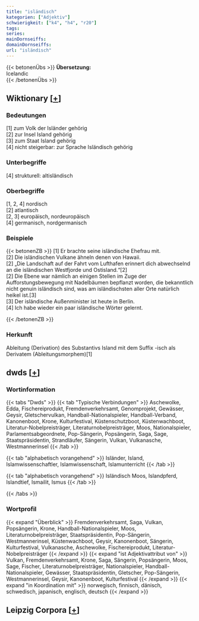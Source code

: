 ```yaml
---
title: "isländisch"
kategorien: ["Adjektiv"]
schwierigkeit: ["k4", "h4", "r20"]
tags:
series:
mainDornseiffs:
domainDornseiffs:
url: "isländisch"
---
```


{{< betonenÜbs >}}
**Übersetzung:**  
Icelandic  
{{< /betonenÜbs >}}

## Wiktionary [[+](https://de.wiktionary.org/wiki/isländisch)]

### Bedeutungen
[1] zum Volk der Isländer gehörig  
[2] zur Insel Island gehörig  
[3] zum Staat Island gehörig  
[4] nicht steigerbar: zur Sprache Isländisch gehörig  

### Unterbegriffe
[4] strukturell: altisländisch  

### Oberbegriffe
[1, 2, 4] nordisch  
[2] atlantisch  
[2, 3] europäisch, nordeuropäisch  
[4] germanisch, nordgermanisch  

### Beispiele
{{< betonenZB >}}
[1] Er brachte seine isländische Ehefrau mit.  
[2] Die isländischen Vulkane ähneln denen von Hawaii.  
[2] „Die Landschaft auf der Fahrt vom Lufthafen erinnert dich abwechselnd an die isländischen Westfjorde und Ostisland.“[2]  
[2] Die Ebene war nämlich an einigen Stellen im Zuge der Aufforstungsbewegung mit Nadelbäumen bepflanzt worden, die bekanntlich nicht genuin isländisch sind, was am isländischsten aller Orte natürlich heikel ist.[3]  
[3] Der isländische Außenminister ist heute in Berlin.  
[4] Ich habe wieder ein paar isländische Wörter gelernt.  

{{< /betonenZB >}}
### Herkunft
Ableitung (Derivation) des Substantivs Island mit dem Suffix -isch als Derivatem (Ableitungsmorphem)[1]  



## dwds [[+](https://www.dwds.de/wb/isländisch)]

### Wortinformation
{{< tabs "Dwds" >}}
{{< tab "Typische Verbindungen" >}}
Aschewolke, Edda, Fischereiprodukt, Fremdenverkehrsamt, Genomprojekt, Gewässer, Geysir, Gletschervulkan, Handball-Nationalspieler, Handball-Verband, Kanonenboot, Krone, Kulturfestival, Küstenschutzboot, Küstenwachboot, Literatur-Nobelpreisträger, Literaturnobelpreisträger, Moos, Nationalspieler, Parlamentsabgeordnete, Pop-Sängerin, Popsängerin, Saga, Sage, Staatspräsidentin, Strandläufer, Sängerin, Vulkan, Vulkanasche, Westmannerinsel
{{< /tab >}}

{{< tab "alphabetisch vorangehend" >}}
Isländer, Island, Islamwissenschaftler, Islamwissenschaft, Islamunterricht
{{< /tab >}}

{{< tab "alphabetisch vorangehend" >}}
Isländisch Moos, Islandpferd, Islandtief, Ismailit, Ismus
{{< /tab >}}

{{< /tabs >}}

### Wortprofil
{{< expand "Überblick" >}} Fremdenverkehrsamt, Saga, Vulkan, Popsängerin, Krone, Handball-Nationalspieler, Moos, Literaturnobelpreisträger, Staatspräsidentin, Pop-Sängerin, Westmannerinsel, Küstenwachboot, Geysir, Kanonenboot, Sängerin, Kulturfestival, Vulkanasche, Aschewolke, Fischereiprodukt, Literatur-Nobelpreisträger {{< /expand >}}
{{< expand "ist Adjektivattribut von" >}} Vulkan, Fremdenverkehrsamt, Krone, Saga, Sängerin, Popsängerin, Moos, Sage, Fischer, Literaturnobelpreisträger, Nationalspieler, Handball-Nationalspieler, Gewässer, Staatspräsidentin, Gletscher, Pop-Sängerin, Westmannerinsel, Geysir, Kanonenboot, Kulturfestival {{< /expand >}}
{{< expand "in Koordination mit" >}} norwegisch, finnisch, dänisch, schwedisch, japanisch, englisch, deutsch {{< /expand >}}

## Leipzig Corpora [[+](https://corpora.uni-leipzig.de/en/res?word=isländisch&corpusId=deu_newscrawl-public_2018)]

